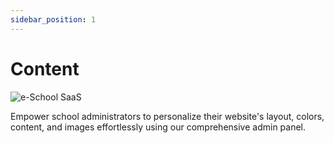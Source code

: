 ```yaml
---
sidebar_position: 1
---
```


# Content

![e-School SaaS](../../static/images/schooladmin/content.png)

Empower school administrators to personalize their website's layout, colors, content, and images effortlessly using our comprehensive admin panel. 